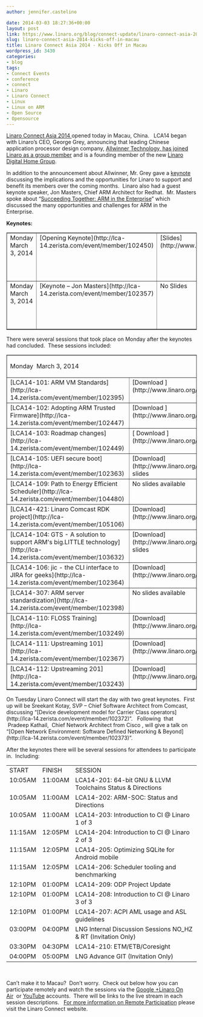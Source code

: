 ```yaml
---
author: jennifer.castelino

date: 2014-03-03 18:27:36+00:00
layout: post
link: https://www.linaro.org/blog/connect-update/linaro-connect-asia-2014-kicks-off-in-macau/
slug: linaro-connect-asia-2014-kicks-off-in-macau
title: Linaro Connect Asia 2014 - Kicks Off in Macau
wordpress_id: 3430
categories:
- blog
tags:
- Connect Events
- conference
- connect
- Linaro
- Linaro Connect
- Linux
- Linux on ARM
- Open Source
- Opensource
---
```


[Linaro Connect Asia 2014 ](http://www.linaro.org/connect-lca14)opened today in Macau, China.   LCA14 began with Linaro’s CEO, George Grey, announcing that leading Chinese application processor design company, [Allwinner Technology, has joined Linaro as a group member](http://www.linaro.org/news/linaro-announces-allwinner-technology-as-a-founding-member-of-the-new-linaro-digital-home-group/en/) and is a founding member of the new [Linaro Digital Home Group](https://wiki.linaro.org/WorkingGroups/LHG). 

In addition to the announcement about Allwinner, Mr. Grey gave a [keynote](https://www.youtube.com/watch?v=L7gPPJSNJBM) discussing the implications and the opportunities for Linaro to support and benefit its members over the coming months.  Linaro also had a guest keynote speaker, Jon Masters, Chief ARM Architect for Redhat.  Mr. Masters spoke about “[Succeeding Together: ARM in the Enterprise](https://www.youtube.com/watch?v=L7gPPJSNJBM)” which discussed the many opportunities and challenges for ARM in the Enterprise. 

**Keynotes:**



<table cellpadding="0" width="827" cellspacing="0" border="1" >
<tbody >
<tr >

<td width="163" valign="top" >Monday March 3, 2014
</td>

<td width="235" valign="top" >[Opening Keynote](http://lca-14.zerista.com/event/member/102450)
</td>

<td width="94" valign="top" >[Slides](http://www.linaro.org/documents/download/6eeaca96f359b03620b7097b34e5abfc531444b5db55d)
</td>

<td width="151" valign="top" >[Video ](http://www.youtube.com/watch?v=L7gPPJSNJBM)(YouTube)
</td>

<td width="184" valign="top" >[Video ](http://people.linaro.org/linaro-connect/lca14/videos/03-03-Monday/LCA14-OpeningKeynote.mp4)(Linaro Server)
</td>
</tr>
<tr >

<td width="163" valign="top" >Monday March 3, 2014
</td>

<td width="235" valign="top" >[Keynote – Jon Masters](http://lca-14.zerista.com/event/member/102357)
</td>

<td width="94" valign="top" >No Slides
</td>

<td width="151" valign="top" >[Video](http://www.youtube.com/watch?v=L7gPPJSNJBM) (YouTube)* begins at 50:48
</td>

<td width="184" valign="top" >[Video](http://people.linaro.org/linaro-connect/lca14/videos/03-03-Monday/LCA14-OpeningKeynote.mp4) (Linaro Server)* begins at 50:48
</td>
</tr>
</tbody>
</table>



There were several sessions that took place on Monday after the keynotes had concluded.  These sessions included:
<table cellpadding="0" width="874" cellspacing="0" border="1" >
<tbody >
<tr >

<td colspan="4" width="874" valign="top" >




Monday  March 3, 2014



</td>
</tr>
<tr >

<td width="268" valign="top" >[LCA14-101: ARM VM Standards](http://lca-14.zerista.com/event/member/102395)
</td>

<td width="175" valign="top" >[Download ](http://www.linaro.org/documents/download/2d2eb7621f1a82a1028cff249b4a6ccc5314a757b1ac7)slides
</td>

<td width="204" valign="top" >[Video](http://www.youtube.com/watch?v=Qh3SX3p3B74) (You Tube)
</td>

<td width="226" valign="top" >[Video ](http://people.linaro.org/linaro-connect/lca14/videos/03-03-Monday/LCA14-101-%20ARM%20VM%20Standards.mp4)(Linaro Server)
</td>
</tr>
<tr >

<td width="268" valign="top" >[LCA14-102: Adopting ARM Trusted Firmware](http://lca-14.zerista.com/event/member/102447) 
</td>

<td width="175" valign="top" >[Download ](http://www.linaro.org/documents/download/5d6b29bf365401256850c4e35c3dd8075314a195ee748)slides
</td>

<td width="204" valign="top" >[Video](http://www.youtube.com/watch?v=h98jBQrxxKg) (You Tube)
</td>

<td width="226" valign="top" >[Video](http://people.linaro.org/linaro-connect/lca14/videos/03-03-Monday/LCA14-102-%20Adopting%20ARM%20Trusted%20Firmware.mp4) (Linaro Server)
</td>
</tr>
<tr >

<td width="268" valign="top" >[LCA14-103: Roadmap changes](http://lca-14.zerista.com/event/member/102449) 
</td>

<td width="175" valign="top" >[ Download ](http://www.linaro.org/documents/download/588329633ad0d286790478fc2e967bc553110a6425080)slides
</td>

<td width="204" valign="top" >[Video](http://www.youtube.com/watch?v=tUGKlO7dT38)(You Tube)
</td>

<td width="226" valign="top" >[Video](http://people.linaro.org/linaro-connect/lca14/videos/03-03-Monday/LCA14-103-%20Roadmap%20changes.mp4)(Linaro Server)
</td>
</tr>
<tr >

<td width="268" valign="top" >[LCA14-105: UEFI secure boot](http://lca-14.zerista.com/event/member/102363) 
</td>

<td width="175" valign="top" >[Download](http://www.linaro.org/documents/download/7bea05453785be0263c45f25607015265314a83380e43) slides
</td>

<td width="204" valign="top" >[Video ](http://www.youtube.com/watch?v=09nb3Fiobw0)(You Tube)
</td>

<td width="226" valign="top" >[Video](http://people.linaro.org/linaro-connect/lca14/videos/03-03-Monday/LCA14-105-%20UEFI%20secure%20boot.mp4) (Linaro Server)
</td>
</tr>
<tr >

<td width="268" valign="top" >[LCA14-109: Path to Energy Efficient Scheduler](http://lca-14.zerista.com/event/member/104480) 
</td>

<td width="175" valign="top" >No slides available
</td>

<td width="204" valign="top" >[Video](https://www.youtube.com/watch?v=xOMDXTlOnNo) (You Tube)
</td>

<td width="226" valign="top" >[Video](http://people.linaro.org/linaro-connect/lca14/videos/03-03-Monday/LCA14-109-%20Path%20to%20Energy%20Efficient%20Scheduler.mp4)(Linaro Server)
</td>
</tr>
<tr >

<td width="268" valign="top" >[LCA14-421: Linaro Comcast RDK project](http://lca-14.zerista.com/event/member/105106) 
</td>

<td width="175" valign="top" >[Download](http://www.linaro.org/documents/download/55b993ff3aea541acaf32cc0015de2c15314acaf29601)slides
</td>

<td width="204" valign="top" >[Video](http://www.youtube.com/watch?v=YVzzUtemCxo) (You Tube)
</td>

<td width="226" valign="top" >[Video](http://people.linaro.org/linaro-connect/lca14/videos/03-03-Monday/LCA14-421-%20Linaro%20Comcast%20RDK%20project.mp4) (Linaro Server)
</td>
</tr>
<tr >

<td width="268" valign="top" >[LCA14-104: GTS - A solution to support ARM's big.LITTLE technology](http://lca-14.zerista.com/event/member/103632)
</td>

<td width="175" valign="top" >[Download](http://www.linaro.org/documents/download/717931d31556a3ce491d028a37f924cc531111e4835d9) slides
</td>

<td width="204" valign="top" >[Video](http://www.youtube.com/watch?v=PmBT52hBAZg) (You Tube)
</td>

<td width="226" valign="top" >[Video](http://people.linaro.org/linaro-connect/lca14/videos/03-03-Monday/LCA14-104-%20GTS%20-%20A%20solution%20to%20support%20ARM%2527s%20big.LITTLE%20technology.mp4) (Linaro Server)
</td>
</tr>
<tr >

<td width="268" valign="top" >[LCA14-106: jic - the CLI interface to JIRA for geeks](http://lca-14.zerista.com/event/member/102364) 
</td>

<td width="175" valign="top" >[Download](http://www.linaro.org/documents/download/f74b8025a910c68cd8cf6d71f2112f9b5314a8ce90632) slides
</td>

<td width="204" valign="top" >[Video](http://www.youtube.com/watch?v=7QeKGkjx5HA)(You Tube)
</td>

<td width="226" valign="top" >[Video](http://people.linaro.org/linaro-connect/lca14/videos/03-03-Monday/LCA14-106-%20jic%20-%20the%20CLI%20interface%20to%20JIRA%20for%20geeks.mp4) (Linaro Server)
</td>
</tr>
<tr >

<td width="268" valign="top" >[LCA14-307: ARM server standardization](http://lca-14.zerista.com/event/member/102398) 
</td>

<td width="175" valign="top" >No slides available
</td>

<td width="204" valign="top" >[Video](http://www.youtube.com/watch?v=dGDtdafu3GI)(You Tube)
</td>

<td width="226" valign="top" >[Video](http://people.linaro.org/linaro-connect/lca14/videos/03-03-Monday/LCA14-307-%20ARM%20server%20standardization.mp4) (Linaro Server)
</td>
</tr>
<tr >

<td width="268" valign="top" >[LCA14-110: FLOSS Training](http://lca-14.zerista.com/event/member/103249) 
</td>

<td width="175" valign="top" >[Download](http://www.linaro.org/documents/download/4d653e554f4fdcdbb4da530e4e48280e5314a96f9ffc6)slides
</td>

<td width="204" valign="top" >[Video](https://www.youtube.com/watch?v=2pda07yDv3o) (You Tube)
</td>

<td width="226" valign="top" >Video on Linaro Server unavailable
</td>
</tr>
<tr >

<td width="268" valign="top" >[LCA14-111: Upstreaming 101](http://lca-14.zerista.com/event/member/102367) 
</td>

<td width="175" valign="top" >[Download](http://www.linaro.org/documents/download/65f888c674508efcf9bd5d90398a186a530d01c4c78db) slides
</td>

<td width="204" valign="top" >[Video](https://www.youtube.com/watch?v=dY7fikYZ42c) (You Tube)
</td>

<td width="226" valign="top" >Video on Linaro Server unavailable
</td>
</tr>
<tr >

<td width="268" valign="top" >[LCA14-112: Upstreaming 201](http://lca-14.zerista.com/event/member/103243) 
</td>

<td width="175" valign="top" >[Download](http://www.linaro.org/documents/download/d4bbf39e0da8e0339f50b076f5f3889b5314abc9e0f1e) slides
</td>

<td width="204" valign="top" >[Video](https://www.youtube.com/watch?v=FiQ5uV_Mm5c) (You Tube)
</td>

<td width="226" valign="top" >Video on Linaro Server unavailable
</td>
</tr>
</tbody>
</table>
On Tuesday Linaro Connect will start the day with two great keynotes.  First up will be Sreekant Kotay, SVP – Chief Software Architect from Comcast, discussing “[Device development model for Carrier Class operators](http://lca-14.zerista.com/event/member/102372)”.   Following  that  Pradeep Kathail,  Chief Network Architect from Cisco , will give a talk on “[Open Network Environment: Software Defined Networking & Beyond](http://lca-14.zerista.com/event/member/102373)”.

After the keynotes there will be several sessions for attendees to participate in.  Including:
<table cellpadding="0" cellspacing="0" border="0" >
<tbody >
<tr >

<td >START
</td>

<td width="70" >FINISH
</td>

<td width="462" >SESSION
</td>
</tr>
<tr >

<td valign="top" >10:05AM
</td>

<td width="70" valign="top" >11:00AM
</td>

<td width="462" valign="top" >LCA14-201: 64-bit GNU & LLVM Toolchains Status & Directions
</td>
</tr>
<tr >

<td valign="top" >10:05AM
</td>

<td valign="top" >11:00AM
</td>

<td width="462" valign="top" >LCA14-202: ARM-SOC: Status and Directions
</td>
</tr>
<tr >

<td valign="top" >10:05AM
</td>

<td valign="top" >11:00AM
</td>

<td width="462" valign="top" >LCA14-203: Introduction to CI @ Linaro 1 of 3
</td>
</tr>
<tr >

<td valign="top" >11:15AM
</td>

<td valign="top" >12:05PM
</td>

<td width="462" valign="top" >LCA14-204: Introduction to CI @ Linaro 2 of 3
</td>
</tr>
<tr >

<td valign="top" >11:15AM
</td>

<td valign="top" >12:05PM
</td>

<td width="462" valign="top" >LCA14-205: Optimizing SQLite for Android mobile
</td>
</tr>
<tr >

<td valign="top" >11:15AM
</td>

<td valign="top" >12:05PM
</td>

<td width="462" valign="top" >LCA14-206: Scheduler tooling and benchmarking
</td>
</tr>
<tr >

<td valign="top" >12:10PM
</td>

<td valign="top" >01:00PM
</td>

<td width="462" valign="top" >LCA14-209: ODP Project Update
</td>
</tr>
<tr >

<td valign="top" >12:10PM
</td>

<td valign="top" >01:00PM
</td>

<td width="462" valign="top" >LCA14-208: Introduction to CI @ Linaro 3 of 3
</td>
</tr>
<tr >

<td valign="top" >12:10PM
</td>

<td valign="top" >01:00PM
</td>

<td width="462" valign="top" >LCA14-207: ACPI AML usage and ASL guidelines
</td>
</tr>
<tr >

<td valign="top" >03:00PM
</td>

<td valign="top" >04:00PM
</td>

<td width="462" valign="top" >LNG Internal Discussion Sessions NO_HZ & RT (Invitation Only)
</td>
</tr>
<tr >

<td valign="top" >03:30PM
</td>

<td valign="top" >04:30PM
</td>

<td width="462" valign="top" >LCA14-210: ETM/ETB/Coresight
</td>
</tr>
<tr >

<td valign="top" >04:00PM
</td>

<td valign="top" >05:00PM
</td>

<td width="462" valign="top" >LNG Advance GIT (Invitation Only)
</td>
</tr>
</tbody>
</table>
 

Can’t make it to Macau?  Don’t worry.  Check out below how you can participate remotely and watch the sessions via the [Google +Linaro On Air](https://plus.google.com/u/0/116754366033915823792/posts)  or [YouTube](http://www.youtube.com/user/LinaroOnAir) accounts.  There will be links to the live stream in each session descriptions.   [For more information on Remote Participation](http://www.linaro.org/connect-lca14/schedule/remote-participation) please visit the Linaro Connect website.
